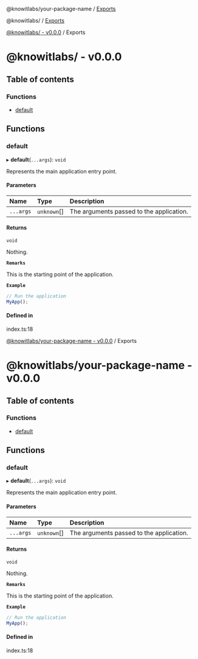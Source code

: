 
<a name="readmemd"></a>

@knowitlabs/your-package-name / [Exports](#modulesmd)

<a name="readmemd"></a>

@knowitlabs/<your package name> / [Exports](#modulesmd)

<a name="modulesmd"></a>

[@knowitlabs/<your package name> - v0.0.0](#readmemd) / Exports

# @knowitlabs/<your package name> - v0.0.0

## Table of contents

### Functions

- [default](#default)

## Functions

### default

▸ **default**(`...args`): `void`

Represents the main application entry point.

#### Parameters

| Name | Type | Description |
| :------ | :------ | :------ |
| `...args` | `unknown`[] | The arguments passed to the application. |

#### Returns

`void`

Nothing.

**`Remarks`**

This is the starting point of the application.

**`Example`**

```ts
// Run the application
MyApp();
```

#### Defined in

index.ts:18


<a name="modulesmd"></a>

[@knowitlabs/your-package-name - v0.0.0](#readmemd) / Exports

# @knowitlabs/your-package-name - v0.0.0

## Table of contents

### Functions

- [default](#default)

## Functions

### default

▸ **default**(`...args`): `void`

Represents the main application entry point.

#### Parameters

| Name | Type | Description |
| :------ | :------ | :------ |
| `...args` | `unknown`[] | The arguments passed to the application. |

#### Returns

`void`

Nothing.

**`Remarks`**

This is the starting point of the application.

**`Example`**

```ts
// Run the application
MyApp();
```

#### Defined in

index.ts:18
